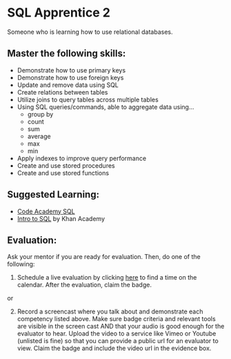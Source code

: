 # SQL Apprentice 2

Someone who is learning how to use relational databases.

## Master the following skills:

* Demonstrate how to use primary keys
* Demonstrate how to use foreign keys
* Update and remove data using SQL
* Create relations between tables
* Utilize joins to query tables across multiple tables
* Using SQL queries/commands, able to aggregate data using...
  * group by
  * count
  * sum
  * average
  * max
  * min
* Apply indexes to improve query performance
* Create and use stored procedures
* Create and use stored functions

## Suggested Learning:

* [Code Academy SQL](https://www.codecademy.com/learn/learn-sql)
* [Intro to SQL](https://www.khanacademy.org/computing/computer-programming/sql) by Khan Academy

## Evaluation:

Ask your mentor if you are ready for evaluation. Then, do one of the following:

1. Schedule a live evaluation by clicking [here](http://evals.codex.academy) to find a time on the calendar. After the evaluation, claim the badge.

or

2. Record a screencast where you talk about and demonstrate each competency listed above. Make sure badge criteria and relevant tools are visible in the screen cast AND that your audio is good enough for the evaluator to hear. Upload the video to a service like Vimeo or Youtube (unlisted is fine) so that you can provide a public url for an evaluator to view. Claim the badge and include the video url in the evidence box.
